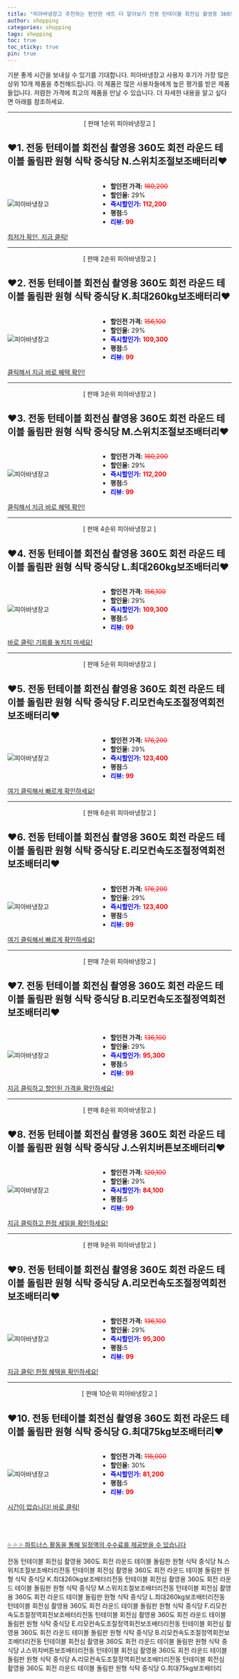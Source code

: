 ```yaml
---
title: "피아바냉장고 추천하는 편안한 세트 더 알아보기 전동 턴테이블 회전심 촬영용 360도"
author: shopping
categories: shopping
tags: shopping
toc: true
toc_sticky: true
pin: true
---
```

기분 좋게 시간을 보내실 수 있기를 기대합니다.  피아바냉장고 사용자 후기가 가장 많은 상위 10개 제품을 추천해드립니다. 이 제품은 많은 사용자들에게 높은 평가를 받은 제품들입니다. 저렴한 가격에 최고의 제품을 만날 수 있습니다. 더 자세한 내용을 알고 싶다면 아래를 참조하세요.

---
<p class="toplist" style="margin: 0 auto; display: block; width: fit-content;">[ 판매 1순위 피아바냉장고 ]</p>

<h2><strong>❤️1. 전동 턴테이블 회전심 촬영용 360도 회전 라운드 테이블 돌림판 원형 식탁 중식당 N.스위치조절보조배터리❤️</strong></h2>

<div style="display: flex; align-items: center;">
    <div style="flex: 0.4;">
        <img src="https://thumbnail7.coupangcdn.com/thumbnails/remote/230x230ex/image/vendor_inventory/8875/a5bbf6207152c8363b10220243710b168cf37661c0d59efed00f430aa32d.png" alt="피아바냉장고" style="max-width: 100%;">
    </div>
    <div style="flex: 0.6; margin-left: 10px;">
        <ul>
            <li><strong>할인전 가격:</strong> <del style="color: red;">160,200</del></li>
            <li><strong>할인율:</strong> 29%</li>
            <li><span style='color:blue'><strong>즉시할인가:</strong></span> <span style='color:red'><strong>112,200</strong></span></li>
            <li><strong>평점:</strong>5</li>
            <li><span style='color:blue'><strong>리뷰:</strong></span> <span style='color:red'><strong>99</strong></span></li>
        </ul>
    </div>
</div>
<div class="center">
    <a href="https://William4Davisa.github.io?lptag=AF9450613&subid=githubio&pageKey=7663708603&traceid=V0-153&itemId=20424394304&vendorItemId=87505718363" class="myButton">
        최저가 확인, 지금 클릭!
    </a>
</div>


---
<p class="toplist" style="margin: 0 auto; display: block; width: fit-content;">[ 판매 2순위 피아바냉장고 ]</p>

<h2><strong>❤️2. 전동 턴테이블 회전심 촬영용 360도 회전 라운드 테이블 돌림판 원형 식탁 중식당 K.최대260kg보조배터리❤️</strong></h2>

<div style="display: flex; align-items: center;">
    <div style="flex: 0.4;">
        <img src="https://thumbnail10.coupangcdn.com/thumbnails/remote/230x230ex/image/vendor_inventory/2867/db3ad1002ddc03199d94b4ee56aab7843dbc53e35423bf2c97f3dfb758a1.png" alt="피아바냉장고" style="max-width: 100%;">
    </div>
    <div style="flex: 0.6; margin-left: 10px;">
        <ul>
            <li><strong>할인전 가격:</strong> <del style="color: red;">156,100</del></li>
            <li><strong>할인율:</strong> 29%</li>
            <li><span style='color:blue'><strong>즉시할인가:</strong></span> <span style='color:red'><strong>109,300</strong></span></li>
            <li><strong>평점:</strong>5</li>
            <li><span style='color:blue'><strong>리뷰:</strong></span> <span style='color:red'><strong>99</strong></span></li>
        </ul>
    </div>
</div>
<div class="center">
    <a href="https://William4Davisa.github.io?lptag=AF9450613&subid=githubio&pageKey=7663708603&traceid=V0-153&itemId=20424394288&vendorItemId=87505718314" class="myButton">
        클릭해서 지금 바로 혜택 확인!
    </a>
</div>


---
<p class="toplist" style="margin: 0 auto; display: block; width: fit-content;">[ 판매 3순위 피아바냉장고 ]</p>

<h2><strong>❤️3. 전동 턴테이블 회전심 촬영용 360도 회전 라운드 테이블 돌림판 원형 식탁 중식당 M.스위치조절보조배터리❤️</strong></h2>

<div style="display: flex; align-items: center;">
    <div style="flex: 0.4;">
        <img src="https://thumbnail10.coupangcdn.com/thumbnails/remote/230x230ex/image/vendor_inventory/9884/74239c87957d7e327b7a699b9c5ed479d40c368442cc288f56352578a58d.png" alt="피아바냉장고" style="max-width: 100%;">
    </div>
    <div style="flex: 0.6; margin-left: 10px;">
        <ul>
            <li><strong>할인전 가격:</strong> <del style="color: red;">160,200</del></li>
            <li><strong>할인율:</strong> 29%</li>
            <li><span style='color:blue'><strong>즉시할인가:</strong></span> <span style='color:red'><strong>112,200</strong></span></li>
            <li><strong>평점:</strong>5</li>
            <li><span style='color:blue'><strong>리뷰:</strong></span> <span style='color:red'><strong>99</strong></span></li>
        </ul>
    </div>
</div>
<div class="center">
    <a href="https://William4Davisa.github.io?lptag=AF9450613&subid=githubio&pageKey=7663708603&traceid=V0-153&itemId=20424394307&vendorItemId=87505718374" class="myButton">
        클릭해서 지금 바로 혜택 확인!
    </a>
</div>


---
<p class="toplist" style="margin: 0 auto; display: block; width: fit-content;">[ 판매 4순위 피아바냉장고 ]</p>

<h2><strong>❤️4. 전동 턴테이블 회전심 촬영용 360도 회전 라운드 테이블 돌림판 원형 식탁 중식당 L.최대260kg보조배터리❤️</strong></h2>

<div style="display: flex; align-items: center;">
    <div style="flex: 0.4;">
        <img src="https://thumbnail7.coupangcdn.com/thumbnails/remote/230x230ex/image/vendor_inventory/5cce/24c4d898f26d60abdfb6b4bd85c32e601fbaf0595735ddf7d94895f84489.png" alt="피아바냉장고" style="max-width: 100%;">
    </div>
    <div style="flex: 0.6; margin-left: 10px;">
        <ul>
            <li><strong>할인전 가격:</strong> <del style="color: red;">156,100</del></li>
            <li><strong>할인율:</strong> 29%</li>
            <li><span style='color:blue'><strong>즉시할인가:</strong></span> <span style='color:red'><strong>109,300</strong></span></li>
            <li><strong>평점:</strong>5</li>
            <li><span style='color:blue'><strong>리뷰:</strong></span> <span style='color:red'><strong>99</strong></span></li>
        </ul>
    </div>
</div>
<div class="center">
    <a href="https://William4Davisa.github.io?lptag=AF9450613&subid=githubio&pageKey=7663708603&traceid=V0-153&itemId=20424394282&vendorItemId=87505718300" class="myButton">
        바로 클릭! 기회를 놓치지 마세요!
    </a>
</div>


---
<p class="toplist" style="margin: 0 auto; display: block; width: fit-content;">[ 판매 5순위 피아바냉장고 ]</p>

<h2><strong>❤️5. 전동 턴테이블 회전심 촬영용 360도 회전 라운드 테이블 돌림판 원형 식탁 중식당 F.리모컨속도조절정역회전보조배터리❤️</strong></h2>

<div style="display: flex; align-items: center;">
    <div style="flex: 0.4;">
        <img src="https://thumbnail9.coupangcdn.com/thumbnails/remote/230x230ex/image/vendor_inventory/2a18/e64bd87210155c097d3113d08560f57e45091299f981be724042b0763804.png" alt="피아바냉장고" style="max-width: 100%;">
    </div>
    <div style="flex: 0.6; margin-left: 10px;">
        <ul>
            <li><strong>할인전 가격:</strong> <del style="color: red;">176,200</del></li>
            <li><strong>할인율:</strong> 29%</li>
            <li><span style='color:blue'><strong>즉시할인가:</strong></span> <span style='color:red'><strong>123,400</strong></span></li>
            <li><strong>평점:</strong>5</li>
            <li><span style='color:blue'><strong>리뷰:</strong></span> <span style='color:red'><strong>99</strong></span></li>
        </ul>
    </div>
</div>
<div class="center">
    <a href="https://William4Davisa.github.io?lptag=AF9450613&subid=githubio&pageKey=7663708603&traceid=V0-153&itemId=20424394285&vendorItemId=87505718307" class="myButton">
        여기 클릭해서 빠르게 확인하세요!
    </a>
</div>


---
<p class="toplist" style="margin: 0 auto; display: block; width: fit-content;">[ 판매 6순위 피아바냉장고 ]</p>

<h2><strong>❤️6. 전동 턴테이블 회전심 촬영용 360도 회전 라운드 테이블 돌림판 원형 식탁 중식당 E.리모컨속도조절정역회전보조배터리❤️</strong></h2>

<div style="display: flex; align-items: center;">
    <div style="flex: 0.4;">
        <img src="https://thumbnail7.coupangcdn.com/thumbnails/remote/230x230ex/image/vendor_inventory/7af6/7db226c57437b3a5e32fe92aa7c258bbd00f1a04ba862b5abb9c7773b981.png" alt="피아바냉장고" style="max-width: 100%;">
    </div>
    <div style="flex: 0.6; margin-left: 10px;">
        <ul>
            <li><strong>할인전 가격:</strong> <del style="color: red;">176,200</del></li>
            <li><strong>할인율:</strong> 29%</li>
            <li><span style='color:blue'><strong>즉시할인가:</strong></span> <span style='color:red'><strong>123,400</strong></span></li>
            <li><strong>평점:</strong>5</li>
            <li><span style='color:blue'><strong>리뷰:</strong></span> <span style='color:red'><strong>99</strong></span></li>
        </ul>
    </div>
</div>
<div class="center">
    <a href="https://William4Davisa.github.io?lptag=AF9450613&subid=githubio&pageKey=7663708603&traceid=V0-153&itemId=20424394301&vendorItemId=87505718355" class="myButton">
        여기 클릭해서 빠르게 확인하세요!
    </a>
</div>


---
<p class="toplist" style="margin: 0 auto; display: block; width: fit-content;">[ 판매 7순위 피아바냉장고 ]</p>

<h2><strong>❤️7. 전동 턴테이블 회전심 촬영용 360도 회전 라운드 테이블 돌림판 원형 식탁 중식당 B.리모컨속도조절정역회전보조배터리❤️</strong></h2>

<div style="display: flex; align-items: center;">
    <div style="flex: 0.4;">
        <img src="https://thumbnail9.coupangcdn.com/thumbnails/remote/230x230ex/image/vendor_inventory/054d/47affc2c0da63706a0303f6f157ad5d14f4f53a82bec115a9bf02c7d03b4.png" alt="피아바냉장고" style="max-width: 100%;">
    </div>
    <div style="flex: 0.6; margin-left: 10px;">
        <ul>
            <li><strong>할인전 가격:</strong> <del style="color: red;">136,100</del></li>
            <li><strong>할인율:</strong> 29%</li>
            <li><span style='color:blue'><strong>즉시할인가:</strong></span> <span style='color:red'><strong>95,300</strong></span></li>
            <li><strong>평점:</strong>5</li>
            <li><span style='color:blue'><strong>리뷰:</strong></span> <span style='color:red'><strong>99</strong></span></li>
        </ul>
    </div>
</div>
<div class="center">
    <a href="https://William4Davisa.github.io?lptag=AF9450613&subid=githubio&pageKey=7663708603&traceid=V0-153&itemId=20424394279&vendorItemId=87505718293" class="myButton">
        지금 클릭하고 할인된 가격을 확인하세요!
    </a>
</div>


---
<p class="toplist" style="margin: 0 auto; display: block; width: fit-content;">[ 판매 8순위 피아바냉장고 ]</p>

<h2><strong>❤️8. 전동 턴테이블 회전심 촬영용 360도 회전 라운드 테이블 돌림판 원형 식탁 중식당 J.스위치버튼보조배터리❤️</strong></h2>

<div style="display: flex; align-items: center;">
    <div style="flex: 0.4;">
        <img src="https://thumbnail9.coupangcdn.com/thumbnails/remote/230x230ex/image/vendor_inventory/c9e7/dd4cbdc2d3d122e6c11af2f7f7310a8825e8672bc8a490b28bec395f1fb9.png" alt="피아바냉장고" style="max-width: 100%;">
    </div>
    <div style="flex: 0.6; margin-left: 10px;">
        <ul>
            <li><strong>할인전 가격:</strong> <del style="color: red;">120,100</del></li>
            <li><strong>할인율:</strong> 29%</li>
            <li><span style='color:blue'><strong>즉시할인가:</strong></span> <span style='color:red'><strong>84,100</strong></span></li>
            <li><strong>평점:</strong>5</li>
            <li><span style='color:blue'><strong>리뷰:</strong></span> <span style='color:red'><strong>99</strong></span></li>
        </ul>
    </div>
</div>
<div class="center">
    <a href="https://William4Davisa.github.io?lptag=AF9450613&subid=githubio&pageKey=7663708603&traceid=V0-153&itemId=20424394275&vendorItemId=87505718286" class="myButton">
        지금 클릭하고 한정 세일을 확인하세요!
    </a>
</div>


---
<p class="toplist" style="margin: 0 auto; display: block; width: fit-content;">[ 판매 9순위 피아바냉장고 ]</p>

<h2><strong>❤️9. 전동 턴테이블 회전심 촬영용 360도 회전 라운드 테이블 돌림판 원형 식탁 중식당 A.리모컨속도조절정역회전보조배터리❤️</strong></h2>

<div style="display: flex; align-items: center;">
    <div style="flex: 0.4;">
        <img src="https://thumbnail9.coupangcdn.com/thumbnails/remote/230x230ex/image/vendor_inventory/c9e7/dd4cbdc2d3d122e6c11af2f7f7310a8825e8672bc8a490b28bec395f1fb9.png" alt="피아바냉장고" style="max-width: 100%;">
    </div>
    <div style="flex: 0.6; margin-left: 10px;">
        <ul>
            <li><strong>할인전 가격:</strong> <del style="color: red;">136,100</del></li>
            <li><strong>할인율:</strong> 29%</li>
            <li><span style='color:blue'><strong>즉시할인가:</strong></span> <span style='color:red'><strong>95,300</strong></span></li>
            <li><strong>평점:</strong>5</li>
            <li><span style='color:blue'><strong>리뷰:</strong></span> <span style='color:red'><strong>99</strong></span></li>
        </ul>
    </div>
</div>
<div class="center">
    <a href="https://William4Davisa.github.io?lptag=AF9450613&subid=githubio&pageKey=7663708603&traceid=V0-153&itemId=20424394272&vendorItemId=87505718278" class="myButton">
        지금 클릭! 한정 혜택을 확인하세요!
    </a>
</div>


---
<p class="toplist" style="margin: 0 auto; display: block; width: fit-content;">[ 판매 10순위 피아바냉장고 ]</p>

<h2><strong>❤️10. 전동 턴테이블 회전심 촬영용 360도 회전 라운드 테이블 돌림판 원형 식탁 중식당 G.최대75kg보조배터리❤️</strong></h2>

<div style="display: flex; align-items: center;">
    <div style="flex: 0.4;">
        <img src="https://thumbnail9.coupangcdn.com/thumbnails/remote/230x230ex/image/vendor_inventory/f4ca/5bca8fac11637f8fe6aefb76d12aa244c576cf3b05d88c8ea94bb1a5ad69.png" alt="피아바냉장고" style="max-width: 100%;">
    </div>
    <div style="flex: 0.6; margin-left: 10px;">
        <ul>
            <li><strong>할인전 가격:</strong> <del style="color: red;">116,000</del></li>
            <li><strong>할인율:</strong> 30%</li>
            <li><span style='color:blue'><strong>즉시할인가:</strong></span> <span style='color:red'><strong>81,200</strong></span></li>
            <li><strong>평점:</strong>5</li>
            <li><span style='color:blue'><strong>리뷰:</strong></span> <span style='color:red'><strong>99</strong></span></li>
        </ul>
    </div>
</div>
<div class="center">
    <a href="https://William4Davisa.github.io?lptag=AF9450613&subid=githubio&pageKey=7663708603&traceid=V0-153&itemId=20424394297&vendorItemId=87505718345" class="myButton">
        시간이 없습니다! 바로 클릭!
    </a>
</div>

<br><br><br>[💦 💦 💦 파트너스 활동을 통해 일정액의 수수료를 제공받을 수 있습니다](https://link.coupang.com/a/bcpT2c)<br><br>전동 턴테이블 회전심 촬영용 360도 회전 라운드 테이블 돌림판 원형 식탁 중식당 N.스위치조절보조배터리전동 턴테이블 회전심 촬영용 360도 회전 라운드 테이블 돌림판 원형 식탁 중식당 K.최대260kg보조배터리전동 턴테이블 회전심 촬영용 360도 회전 라운드 테이블 돌림판 원형 식탁 중식당 M.스위치조절보조배터리전동 턴테이블 회전심 촬영용 360도 회전 라운드 테이블 돌림판 원형 식탁 중식당 L.최대260kg보조배터리전동 턴테이블 회전심 촬영용 360도 회전 라운드 테이블 돌림판 원형 식탁 중식당 F.리모컨속도조절정역회전보조배터리전동 턴테이블 회전심 촬영용 360도 회전 라운드 테이블 돌림판 원형 식탁 중식당 E.리모컨속도조절정역회전보조배터리전동 턴테이블 회전심 촬영용 360도 회전 라운드 테이블 돌림판 원형 식탁 중식당 B.리모컨속도조절정역회전보조배터리전동 턴테이블 회전심 촬영용 360도 회전 라운드 테이블 돌림판 원형 식탁 중식당 J.스위치버튼보조배터리전동 턴테이블 회전심 촬영용 360도 회전 라운드 테이블 돌림판 원형 식탁 중식당 A.리모컨속도조절정역회전보조배터리전동 턴테이블 회전심 촬영용 360도 회전 라운드 테이블 돌림판 원형 식탁 중식당 G.최대75kg보조배터리